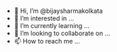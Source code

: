 - 👋 Hi, I’m @bijaysharmakolkata
- 👀 I’m interested in ...
- 🌱 I’m currently learning ...
- 💞️ I’m looking to collaborate on ...
- 📫 How to reach me ...

<!---
bijaysharmakolkata/bijaysharmakolkata is a ✨ special ✨ repository because its `README.md` (this file) appears on your GitHub profile.
You can click the Preview link to take a look at your changes.
--->

